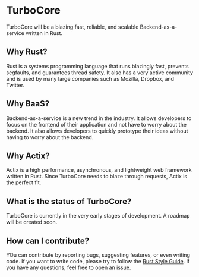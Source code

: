 # TurboCore
TurboCore will be a blazing fast, reliable, and scalable Backend-as-a-service written in Rust.

## Why Rust?
Rust is a systems programming language that runs blazingly fast, prevents segfaults, and guarantees thread safety. It also has a very active community and is used by many large companies such as Mozilla, Dropbox, and Twitter.

## Why BaaS?
Backend-as-a-service is a new trend in the industry. It allows developers to focus on the frontend of their application and not have to worry about the backend. It also allows developers to quickly prototype their ideas without having to worry about the backend.

## Why Actix?
Actix is a high performance, asynchronous, and lightweight web framework written in Rust. Since TurboCore needs to blaze through requests, Actix is the perfect fit.

## What is the status of TurboCore?
TurboCore is currently in the very early stages of development. A roadmap will be created soon.

## How can I contribute?
YOu can contribute by reporting bugs, suggesting features, or even writing code. If you want to write code, please try to follow the [Rust Style Guide](https://doc.rust-lang.org/1.0.0/style/README.html). If you have any questions, feel free to open an issue. 